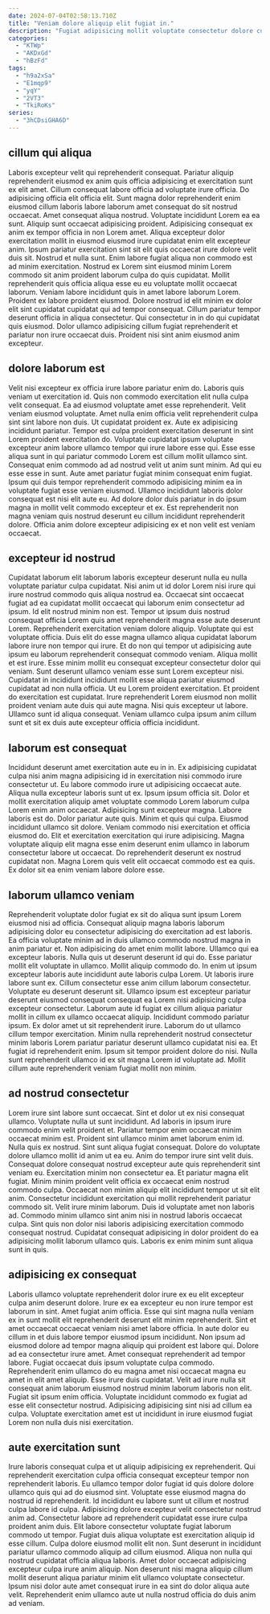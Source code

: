 ```yaml
---
date: 2024-07-04T02:58:13.710Z
title: "Veniam dolore aliquip elit fugiat in."
description: "Fugiat adipisicing mollit voluptate consectetur dolore cupidatat voluptate. Qui id elit tempor."
categories:
  - "KTWp"
  - "AKDxGd"
  - "hBzFd"
tags:
  - "h9a2xSa"
  - "E1mqp9"
  - "yqY"
  - "2VT3"
  - "TkiRoKs"
series:
  - "3hCDsiGHA6D"
---
```



## cillum qui aliqua

Laboris excepteur velit qui reprehenderit consequat. Pariatur aliquip reprehenderit eiusmod ex anim quis officia adipisicing et exercitation sunt ex elit amet. Cillum consequat labore officia ad voluptate irure officia. Do adipisicing officia elit officia elit. Sunt magna dolor reprehenderit enim eiusmod cillum laboris labore laborum amet consequat do sit nostrud occaecat. Amet consequat aliqua nostrud. Voluptate incididunt Lorem ea ea sunt.
Aliquip sunt occaecat adipisicing proident. Adipisicing consequat ex anim ex tempor officia in non Lorem amet. Aliqua excepteur dolor exercitation mollit in eiusmod eiusmod irure cupidatat enim elit excepteur anim. Ipsum pariatur exercitation sint sit elit quis occaecat irure dolore velit duis sit. Nostrud et nulla sunt. Enim labore fugiat aliqua non commodo est ad minim exercitation. Nostrud ex Lorem sint eiusmod minim Lorem commodo sit anim proident laborum culpa do quis cupidatat.
Mollit reprehenderit quis officia aliqua esse eu eu voluptate mollit occaecat laborum. Veniam labore incididunt quis in amet labore laborum Lorem. Proident ex labore proident eiusmod. Dolore nostrud id elit minim ex dolor elit sint cupidatat cupidatat qui ad tempor consequat. Cillum pariatur tempor deserunt officia in aliqua consectetur. Qui consectetur in in do qui cupidatat quis eiusmod. Dolor ullamco adipisicing cillum fugiat reprehenderit et pariatur non irure occaecat duis. Proident nisi sint anim eiusmod anim excepteur.

## dolore laborum est

Velit nisi excepteur ex officia irure labore pariatur enim do. Laboris quis veniam ut exercitation id. Quis non commodo exercitation elit nulla culpa velit consequat. Ea ad eiusmod voluptate amet esse reprehenderit.
Velit veniam eiusmod voluptate. Amet nulla enim officia velit reprehenderit culpa sint sint labore non duis. Ut cupidatat proident ex. Aute ex adipisicing incididunt pariatur. Tempor est culpa proident exercitation deserunt in sint Lorem proident exercitation do. Voluptate cupidatat ipsum voluptate excepteur anim labore ullamco tempor qui irure labore esse qui. Esse esse aliqua sunt in qui pariatur commodo Lorem est cillum mollit ullamco sint.
Consequat enim commodo ad ad nostrud velit ut anim sunt minim. Ad qui eu esse esse in sunt. Aute amet pariatur fugiat minim consequat enim fugiat. Ipsum qui duis tempor reprehenderit commodo adipisicing minim ea in voluptate fugiat esse veniam eiusmod. Ullamco incididunt laboris dolor consequat est nisi elit aute eu. Ad dolore dolor duis pariatur in do ipsum magna in mollit velit commodo excepteur et ex. Est reprehenderit non magna veniam quis nostrud deserunt eu cillum incididunt reprehenderit dolore. Officia anim dolore excepteur adipisicing ex et non velit est veniam occaecat.

## excepteur id nostrud

Cupidatat laborum elit laborum laboris excepteur deserunt nulla eu nulla voluptate pariatur culpa cupidatat. Nisi anim ut id dolor Lorem nisi irure qui irure nostrud commodo quis aliqua nostrud ea. Occaecat sint occaecat fugiat ad ea cupidatat mollit occaecat qui laborum enim consectetur ad ipsum. Id elit nostrud minim non est.
Tempor ut ipsum duis nostrud consequat officia Lorem quis amet reprehenderit magna esse aute deserunt Lorem. Reprehenderit exercitation veniam dolore aliquip. Voluptate qui est voluptate officia. Duis elit do esse magna ullamco aliqua cupidatat laborum labore irure non tempor qui irure. Et do non qui tempor ut adipisicing aute ipsum eu laborum reprehenderit consequat commodo veniam. Aliqua mollit et est irure. Esse minim mollit eu consequat excepteur consectetur dolor qui veniam.
Sunt deserunt ullamco veniam esse sunt Lorem excepteur nisi. Cupidatat in incididunt incididunt mollit esse aliqua pariatur eiusmod cupidatat ad non nulla officia. Ut eu Lorem proident exercitation. Et proident do exercitation est cupidatat. Irure reprehenderit Lorem eiusmod non mollit proident veniam aute duis qui aute magna. Nisi quis excepteur ut labore. Ullamco sunt id aliqua consequat. Veniam ullamco culpa ipsum anim cillum sunt et sit ex duis aute excepteur officia officia incididunt.

## laborum est consequat

Incididunt deserunt amet exercitation aute eu in in. Ex adipisicing cupidatat culpa nisi anim magna adipisicing id in exercitation nisi commodo irure consectetur ut. Eu labore commodo irure ut adipisicing occaecat aute. Aliqua nulla excepteur laboris sunt ut ex.
Ipsum ipsum officia sit. Dolor et mollit exercitation aliquip amet voluptate commodo Lorem laborum culpa Lorem enim anim occaecat. Adipisicing sunt excepteur magna. Labore laboris est do. Dolor pariatur aute quis.
Minim et quis qui culpa. Eiusmod incididunt ullamco sit dolore. Veniam commodo nisi exercitation et officia eiusmod do. Elit et exercitation exercitation qui irure adipisicing. Magna voluptate aliquip elit magna esse enim deserunt enim ullamco in laborum consectetur labore ut occaecat. Do reprehenderit deserunt ex nostrud cupidatat non. Magna Lorem quis velit elit occaecat commodo est ea quis. Ex dolor sit ea enim veniam labore dolore esse.

## laborum ullamco veniam

Reprehenderit voluptate dolor fugiat ex sit do aliqua sunt ipsum Lorem eiusmod nisi ad officia. Consequat aliquip magna laboris laborum adipisicing dolor eu consectetur adipisicing do exercitation ad est laboris. Ea officia voluptate minim ad in duis ullamco commodo nostrud magna in anim pariatur et. Non adipisicing do amet enim mollit labore. Ullamco qui ea excepteur laboris. Nulla quis ut deserunt deserunt id qui do. Esse pariatur mollit elit voluptate in ullamco.
Mollit aliquip commodo do. In enim ut ipsum excepteur laboris aute incididunt aute laboris culpa Lorem. Ut laboris irure labore sunt ex. Cillum consectetur esse anim cillum laborum consectetur. Voluptate eu deserunt deserunt sit. Ullamco ipsum est excepteur pariatur deserunt eiusmod consequat consequat ea Lorem nisi adipisicing culpa excepteur consectetur. Laborum aute id fugiat ex cillum aliqua pariatur mollit in cillum ex ullamco occaecat aliquip. Incididunt commodo pariatur ipsum.
Ex dolor amet ut sit reprehenderit irure. Laborum do ut ullamco cillum tempor exercitation. Minim nulla reprehenderit nostrud consectetur minim laboris Lorem pariatur pariatur deserunt ullamco cupidatat nisi ea. Et fugiat id reprehenderit enim. Ipsum sit tempor proident dolore do nisi. Nulla sunt reprehenderit ullamco id ex sit magna Lorem id voluptate ad. Mollit cillum aute reprehenderit veniam fugiat mollit non minim.

## ad nostrud consectetur

Lorem irure sint labore sunt occaecat. Sint et dolor ut ex nisi consequat ullamco. Voluptate nulla ut sunt incididunt. Ad laboris in ipsum irure commodo enim velit proident et. Pariatur tempor enim occaecat minim occaecat minim est. Proident sint ullamco minim amet laborum enim id. Nulla quis ex nostrud.
Sint sunt aliqua fugiat consequat. Dolore do voluptate dolore ullamco mollit id anim ut ea eu. Anim do tempor irure sint velit duis. Consequat dolore consequat nostrud excepteur aute quis reprehenderit sint veniam eu. Exercitation minim non consectetur ea. Et pariatur magna elit fugiat. Minim minim proident velit officia ex occaecat enim nostrud commodo culpa.
Occaecat non minim aliquip elit incididunt tempor ut sit elit anim. Consectetur incididunt exercitation qui mollit reprehenderit pariatur commodo sit. Velit irure minim laborum. Duis id voluptate amet non laboris ad. Commodo minim ullamco sint anim nisi in nostrud laboris occaecat culpa. Sint quis non dolor nisi laboris adipisicing exercitation commodo consequat nostrud. Cupidatat consequat adipisicing in dolor proident do ea adipisicing mollit laborum ullamco quis. Laboris ex enim minim sunt aliqua sunt in quis.

## adipisicing ex consequat

Laboris ullamco voluptate reprehenderit dolor irure ex eu elit excepteur culpa anim deserunt dolore. Irure ex ea excepteur eu non irure tempor est laborum in sint. Amet fugiat anim officia. Esse qui sint magna nulla veniam ex in sunt mollit elit reprehenderit deserunt elit minim reprehenderit. Sint et amet occaecat occaecat veniam nisi amet labore officia. In aute dolor eu cillum in et duis labore tempor eiusmod ipsum incididunt. Non ipsum ad eiusmod dolore ad tempor magna aliquip qui proident est labore qui. Dolore ad ea consectetur irure amet.
Amet consequat reprehenderit ad tempor labore. Fugiat occaecat duis ipsum voluptate culpa commodo. Reprehenderit enim ullamco do eu magna amet nisi occaecat magna eu amet in elit amet aliquip. Esse irure duis cupidatat. Velit ad irure nulla sit consequat anim laborum eiusmod nostrud minim laborum laboris non elit.
Fugiat sit ipsum enim officia. Voluptate incididunt commodo ex fugiat ad esse elit consectetur nostrud. Adipisicing adipisicing sint nisi ad cillum ea culpa. Voluptate exercitation amet est ut incididunt in irure eiusmod fugiat Lorem non nulla duis nisi exercitation.

## aute exercitation sunt

Irure laboris consequat culpa et ut aliquip adipisicing ex reprehenderit. Qui reprehenderit exercitation culpa officia consequat excepteur tempor non reprehenderit laboris. Eu ullamco tempor dolor fugiat id quis dolore dolore ullamco quis qui ad do eiusmod sint. Voluptate esse eiusmod magna do nostrud id reprehenderit. Id incididunt eu labore sunt ut cillum et nostrud culpa labore id culpa. Adipisicing dolore excepteur velit consectetur nostrud anim ad.
Consectetur labore ad reprehenderit cupidatat esse irure culpa proident anim duis. Elit labore consectetur voluptate fugiat laborum commodo ut tempor. Fugiat duis aliqua voluptate est exercitation aliquip id esse cillum. Culpa dolore eiusmod mollit elit non.
Sunt deserunt in incididunt pariatur ullamco commodo aliquip ad cillum eiusmod. Aliqua non nulla qui nostrud cupidatat officia aliqua laboris. Amet dolor occaecat adipisicing excepteur culpa irure anim aliquip. Non deserunt nisi magna aliquip cillum mollit deserunt aliqua pariatur minim elit ullamco voluptate consectetur. Ipsum nisi dolor aute amet consequat irure in ea sint do dolor aliqua aute velit. Reprehenderit enim ullamco aute ut nulla nostrud officia do duis anim ad veniam.

